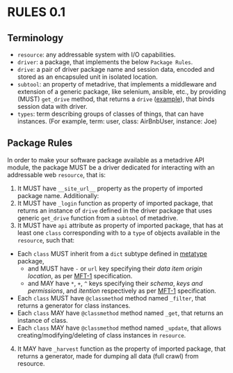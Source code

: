 # RULES 0.1

## Terminology

- `resource`: any addressable system with I/O capabilities.
- `driver`: a package, that implements the below `Package Rules`.
- `drive`: a pair of driver package name and session data, encoded and stored as an encapsuled unit in isolated location.
- `subtool`: an property of metadrive, that implements a middleware and extension of a generic package, like selenium, ansible, etc., by providing (MUST) `get_drive` method, that returns a `drive` ([example](https://github.com/wefindx/metadrive/blob/master/metadrive/_requests.py#L12)), that binds session data with driver.
- `types`: term describing groups of classes of things, that can have instances. (For example, term: user, class: AirBnbUser, instance: Joe) 

## Package Rules

In order to make your software package available as a metadrive API module, the package MUST be a driver dedicated for interacting with an addressable web `resource`, that is:

1. It MUST have `__site_url__` property as the property of imported package name. Additionally:
2. It MUST have `_login` function as property of imported package, that returns an instance of `drive` defined in the driver package that uses generic `get_drive` function from a `subtool` of metadrive.
3. It MUST have `api` attribute as property of imported package, that has at least one `class` corresponding with to a `type` of objects available in the `resource`, such that:
  - Each `class` MUST inherit from a `dict` subtype defined in [metatype](https://github.com/wefindx/metatype/) package,
     - and MUST have `-` or `url` key specifying their *data item origin location*, as per [MFT-1](https://book.mindey.com/metaformat/0002-data-object-format/0002-data-object-format.html) specification.
     - and MAY have `*`, `+`, `^` keys specifying their *schema*, *keys and permissions*, and *itention* respectively as per [MFT-1](https://book.mindey.com/metaformat/0002-data-object-format/0002-data-object-format.html) specification.
  - Each `class` MUST have `@classmethod` method named `_filter`, that returns a generator for class instances.
  - Each `class` MAY have `@classmethod` method named `_get`, that returns an instance of class.
  - Each `class` MAY have `@classmethod` method named `_update`, that allows creating/modifying/deleting of class instances in `resource`.
4. It MAY have `_harvest` function as the property of imported package, that returns a generator, made for dumping all data (full crawl) from resource.
